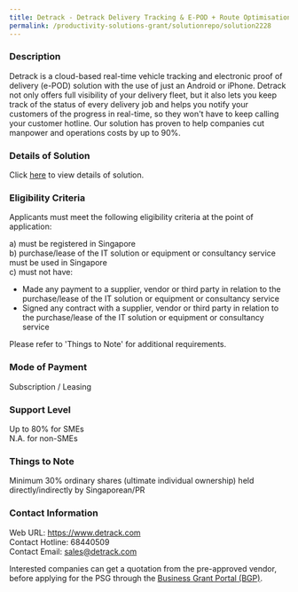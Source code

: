 ```yaml
---
title: Detrack - Detrack Delivery Tracking & E-POD + Route Optimisation Upgrade - 10 Vehicles
permalink: /productivity-solutions-grant/solutionrepo/solution2228
---
```


### Description

Detrack is a cloud-based real-time vehicle tracking and electronic proof of delivery (e-POD) solution with the use of just an Android or iPhone. Detrack not only offers full visibility of your delivery fleet, but it also lets you keep track of the status of every delivery job and helps you notify your customers of the progress in real-time, so they won't have to keep calling your customer hotline. Our solution has proven to help companies cut manpower and operations costs by up to 90%.

### Details of Solution

Click <a href='https://www.gobusiness.gov.sg/images/psg/DetrackSystems20200859_Desensitised_Annex_3_Part_4.pdf' target='_blank' rel='noopener'>here</a> to view details of solution.

### Eligibility Criteria

Applicants must meet the following eligibility criteria at the point of application:

a) must be registered in Singapore <br>
b) purchase/lease of the IT solution or equipment or consultancy service must be used in Singapore <br>
c) must not have:
- Made any payment to a supplier, vendor or third party in relation to the purchase/lease of the IT solution or equipment or consultancy service
- Signed any contract with a supplier, vendor or third party in relation to the purchase/lease of the IT solution or equipment or consultancy service

Please refer to 'Things to Note' for additional requirements.

### Mode of Payment
Subscription / Leasing

### Support Level
Up to 80% for SMEs <br>
N.A. for non-SMEs

### Things to Note
Minimum 30% ordinary shares (ultimate individual ownership) held directly/indirectly by Singaporean/PR

### Contact Information
Web URL: https://www.detrack.com <br>Contact Hotline: 68440509 <br>Contact Email: sales@detrack.com <br>

Interested companies can get a quotation from the pre-approved vendor, before applying for the PSG through the <a target='_blank' rel='noopener' href='https://www.businessgrants.gov.sg/'>Business Grant Portal (BGP)</a>.
